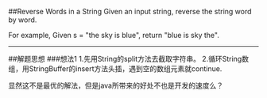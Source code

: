 ##Reverse Words in a String
Given an input string, reverse the string word by word. 

For example,
 Given s = "the sky is blue",
 return "blue is sky the". 


---
##解题思想
###想法1
1.先用String的split方法去截取字符串。
2.循环String数组，用StringBuffer的insert方法头插，遇到空的数组元素就continue.

显然这不是最优的解法，但是java所带来的好处不也是开发的速度么？



